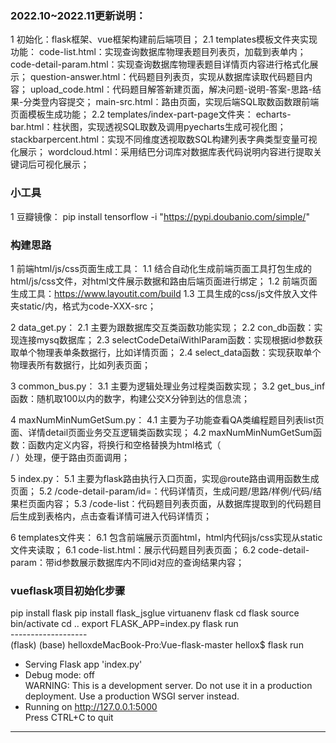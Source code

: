 
### 2022.10~2022.11更新说明：
1 初始化：flask框架、vue框架构建前后端项目；
2.1 templates模板文件夹实现功能：
code-list.html：实现查询数据库物理表题目列表页，加载到表单内；
code-detail-param.html：实现查询数据库物理表题目详情页内容进行格式化展示；
question-answer.html：代码题目列表页，实现从数据库读取代码题目内容；
upload_code.html：代码题目解答新建页面，解决问题-说明-答案-思路-结果-分类登内容提交；
main-src.html：路由页面，实现后端SQL取数函数跟前端页面模板生成功能；
2.2 templates/index-part-page文件夹：
echarts-bar.html：柱状图，实现透视SQL取数及调用pyecharts生成可视化图；
stackbarpercent.html：实现不同维度透视取数SQL构建列表字典类型变量可视化展示；
wordcloud.html：采用结巴分词库对数据库表代码说明内容进行提取关键词后可视化展示；

### 小工具
1 豆瓣镜像：
pip install tensorflow -i "https://pypi.doubanio.com/simple/"

### 构建思路

1 前端html/js/css页面生成工具：
1.1 结合自动化生成前端页面工具打包生成的html/js/css文件，对html文件展示数据和路由后端页面进行绑定；
1.2 前端页面生成工具：https://www.layoutit.com/build
1.3 工具生成的css/js文件放入文件夹static/内，格式为code-XXX-src；

2 data_get.py：
2.1 主要为跟数据库交互类函数功能实现；
2.2 con_db函数：实现连接mysq数据库；
2.3 selectCodeDetaiWithlParam函数：实现根据id参数获取单个物理表单条数据行，比如详情页面；
2.4 select_data函数：实现获取单个物理表所有数据行，比如列表页面；

3 common_bus.py：
3.1 主要为逻辑处理业务过程类函数实现；
3.2 get_bus_inf函数：随机取100以内的数字，构建公交X分钟到达的信息流；

4 maxNumMinNumGetSum.py：
4.1 主要为子功能查看QA类编程题目列表list页面、详情detail页面业务交互逻辑类函数实现；
4.2 maxNumMinNumGetSum函数：函数内定义内容，将换行和空格替换为html格式（<br>/&nbsp;）处理，便于路由页面调用；

5 index.py：
5.1 主要为flask路由执行入口页面，实现@route路由调用函数生成页面；
5.2 /code-detail-param/id=<id>：代码详情页，生成问题/思路/样例/代码/结果栏页面内容；
5.3 /code-list：代码题目列表页面，从数据库提取到的代码题目后生成到表格内，点击查看详情可进入代码详情页；

6 templates文件夹：
6.1 包含前端展示页面html，html内代码js/css实现从static文件夹读取；
6.1 code-list.html：展示代码题目列表页面；
6.2 code-detail-param：带id参数展示数据库内不同id对应的查询结果内容；

### vueflask项目初始化步骤

pip install flask
pip install flask_jsglue
virtuanenv flask
cd flask
source bin/activate
cd ..
export FLASK_APP=index.py
flask run<br>
-------------------<br>
(flask) (base) helloxdeMacBook-Pro:Vue-flask-master hellox$ flask run
* Serving Flask app 'index.py'<br>
* Debug mode: off<br>
WARNING: This is a development server. Do not use it in a production deployment. Use a production WSGI server instead.
* Running on http://127.0.0.1:5000<br>
Press CTRL+C to quit<br>
-------------------

